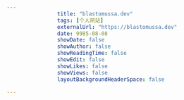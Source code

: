 ---
                title: "blastomussa.dev"
                tags: [个人网站]
                externalUrl: "https://blastomussa.dev"
                date: 9985-08-08
                showDate: false
                showAuthor: false
                showReadingTime: false
                showEdit: false
                showLikes: false
                showViews: false
                layoutBackgroundHeaderSpace: false
                ---

